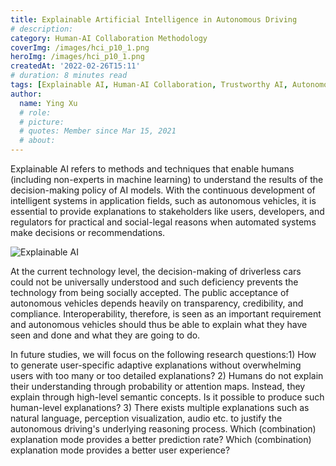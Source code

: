 ```yaml
---
title: Explainable Artificial Intelligence in Autonomous Driving
# description: 
category: Human-AI Collaboration Methodology
coverImg: /images/hci_p10_1.png
heroImg: /images/hci_p10_1.png
createdAt: '2022-02-26T15:11'
# duration: 8 minutes read
tags: [Explainable AI, Human-AI Collaboration, Trustworthy AI, Autonomous Driving, Safety AI,Transportation]
author:
  name: Ying Xu
  # role: 
  # picture: 
  # quotes: Member since Mar 15, 2021
  # about: 
---
```

Explainable AI refers to methods and techniques that enable humans (including non-experts in machine learning) to understand the results of the decision-making policy of AI models. With the continuous development of intelligent systems in application fields, such as autonomous vehicles, it is essential to provide explanations to stakeholders like users, developers, and regulators for practical and social-legal reasons when automated systems make decisions or  recommendations.


![Explainable AI](/images/hci_p10_2.png)

At the current technology level, the decision-making of driverless cars could not be universally understood and such deficiency prevents the technology from being socially accepted. The public acceptance of autonomous vehicles depends heavily on transparency, credibility, and compliance. Interoperability, therefore, is seen as an important requirement and autonomous vehicles should thus be able to explain what they have seen and done and what they are going to do.


In future studies, we will focus on the following research questions:1) How to generate user-specific adaptive explanations without overwhelming users with too many or too detailed explanations? 2) Humans do not explain their understanding through probability or attention maps. Instead, they explain through high-level semantic concepts. Is it possible to produce such human-level explanations? 3) There exists multiple explanations such as natural language, perception visualization, audio etc. to justify the autonomous driving's underlying reasoning process. Which (combination) explanation mode provides a better prediction rate? Which (combination) explanation mode provides a better user experience?

